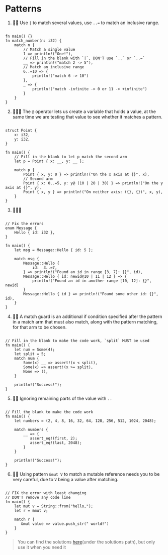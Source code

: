 # Patterns

1. 🌟🌟 Use `|` to match several values, use `..=` to match an inclusive range.

```rust,editable

fn main() {}
fn match_number(n: i32) {
    match n {
        // Match a single value
        1 => println!("One!"),
        // Fill in the blank with `|`, DON'T use `..` or `..=`
        __ => println!("match 2 -> 5"),
        // Match an inclusive range
        6..=10 => {
            println!("match 6 -> 10")
        },
        _ => {
            println!("match -infinite -> 0 or 11 -> +infinite")
        }
    }
}
```

2. 🌟🌟🌟 The `@` operator lets us create a variable that holds a value, at the same time we are testing that value to see whether it matches a pattern.

```rust,editable

struct Point {
    x: i32,
    y: i32,
}

fn main() {
    // Fill in the blank to let p match the second arm
    let p = Point { x: __, y: __ };

    match p {
        Point { x, y: 0 } => println!("On the x axis at {}", x),
        // Second arm
        Point { x: 0..=5, y: y@ (10 | 20 | 30) } => println!("On the y axis at {}", y),
        Point { x, y } => println!("On neither axis: ({}, {})", x, y),
    }
}
```

3. 🌟🌟🌟

```rust,editable

// Fix the errors
enum Message {
    Hello { id: i32 },
}

fn main() {
    let msg = Message::Hello { id: 5 };

    match msg {
        Message::Hello {
            id:  3..=7,
        } => println!("Found an id in range [3, 7]: {}", id),
        Message::Hello { id: newid@10 | 11 | 12 } => {
            println!("Found an id in another range [10, 12]: {}", newid)
        }
        Message::Hello { id } => println!("Found some other id: {}", id),
    }
}
```

4. 🌟🌟 A match guard is an additional if condition specified after the pattern in a match arm that must also match, along with the pattern matching, for that arm to be chosen.

```rust,editable

// Fill in the blank to make the code work, `split` MUST be used
fn main() {
    let num = Some(4);
    let split = 5;
    match num {
        Some(x) __ => assert!(x < split),
        Some(x) => assert!(x >= split),
        None => (),
    }

    println!("Success!");
}
```

5. 🌟🌟 Ignoring remaining parts of the value with `..`

```rust,editable

// Fill the blank to make the code work
fn main() {
    let numbers = (2, 4, 8, 16, 32, 64, 128, 256, 512, 1024, 2048);

    match numbers {
        __ => {
           assert_eq!(first, 2);
           assert_eq!(last, 2048);
        }
    }

    println!("Success!");
}
```

6. 🌟🌟 Using pattern `&mut V` to match a mutable reference needs you to be very careful, due to `V` being a value after matching.

```rust,editable

// FIX the error with least changing
// DON'T remove any code line
fn main() {
    let mut v = String::from("hello,");
    let r = &mut v;

    match r {
       &mut value => value.push_str(" world!")
    }
}
```

> You can find the solutions [here](https://github.com/sunface/rust-by-practice)(under the solutions path), but only use it when you need it
